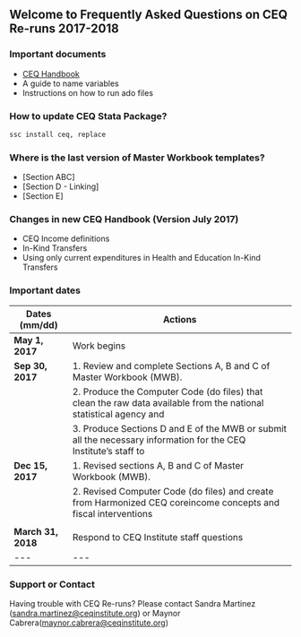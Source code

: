 ## Welcome to Frequently Asked Questions on CEQ Re-runs 2017-2018

### Important documents
- [CEQ Handbook](http://www.commitmentoequity.org/publications-ceq-handbook/)
- A guide to name variables
- Instructions on how to run ado files 

### How to update CEQ Stata Package?
```markdown
ssc install ceq, replace
```

### Where is the last version of Master Workbook templates?
- [Section ABC]
- [Section D - Linking]
- [Section E]

### Changes in new CEQ Handbook (Version July 2017)

- CEQ Income definitions
- In-Kind Transfers
- Using only current expenditures in Health and Education In-Kind Transfers

### Important dates

|Dates  (mm/dd)| Actions |
|---|---|
| **May 1, 2017** | Work begins |
| **Sep 30, 2017** |1\. Review and complete Sections A, B and C of Master Workbook (MWB).|
|                  |2\. Produce the Computer Code (do files) that clean the raw data available from the national statistical agency and |                  |create from the cleaned data the Harmonized CEQ core income concepts and fiscal interventions. |
|                  |3\. Produce Sections D and E of the MWB or submit all the necessary information for the CEQ Institute’s staff to |                      |complete these sections on their own.|
| **Dec 15, 2017**  |1\. Revised sections A, B and C of Master Workbook (MWB). |
|                   |2\. Revised Computer Code (do files) and create from Harmonized CEQ coreincome concepts and fiscal interventions|   |                 |3\. Sections D and E of the MWB             |
| | |
|**March 31, 2018** |Respond to CEQ Institute staff questions |
|---|---|
  

### Support or Contact

Having trouble with CEQ Re-runs? Please contact Sandra Martinez (sandra.martinez@ceqinstitute.org) or Maynor Cabrera(maynor.cabrera@ceqinstitute.org)
